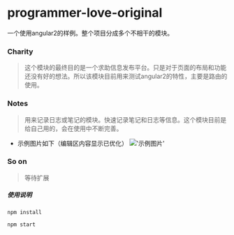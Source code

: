 # programmer-love-original
一个使用angular2的样例。整个项目分成多个不相干的模块。

### Charity
>这个模块的最终目的是一个求助信息发布平台。只是对于页面的布局和功能还没有好的想法。所以该模块目前用来测试angular2的特性，主要是路由的使用。

### Notes
>用来记录日志或笔记的模块。快速记录笔记和日志等信息。这个模块目前是给自己用的，会在使用中不断完善。
* 示例图片如下（编辑区内容显示已优化）
!['示例图片'](https://github.com/gemuandyou/programmer-love-original/blob/master/app/assets/other/notes-demo.png?raw=true)

### So on
>等待扩展


##### 使用说明
```shell
npm install
```
```shell
npm start
```
